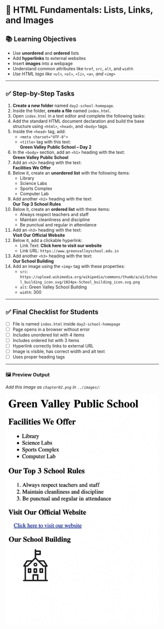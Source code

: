 # 📘 HTML Fundamentals: Lists, Links, and Images

## 📚 Learning Objectives
- Use **unordered** and **ordered** lists
- Add **hyperlinks** to external websites
- Insert **images** into a webpage
- Understand common attributes like `href`, `src`, `alt`, and `width`
- *Use HTML tags like `<ul>`, `<ol>`, `<li>`, `<a>`, and `<img>`*

---

## ✅ Step-by-Step Tasks

1. **Create a new folder** named `day2-school-homepage`.
2. Inside the folder, **create a file** named `index.html`.
3. Open `index.html` in a text editor and complete the following tasks:
4. Add the standard HTML document declaration and build the base structure using `<html>`, `<head>`, and `<body>` tags.
5. Inside the `<head>` tag, add:
    - `<meta charset="UTF-8">`  
    - `<title>` tag with this text:  
      **Green Valley Public School – Day 2**
6. In the `<body>` section, add an `<h1>` heading with the text:  
   **Green Valley Public School**
7. Add an `<h2>` heading with the text:  
   **Facilities We Offer**
8. Below it, create an **unordered list** with the following items:
    - Library  
    - Science Labs  
    - Sports Complex  
    - Computer Lab
9. Add another `<h2>` heading with the text:  
   **Our Top 3 School Rules**
10. Below it, create an **ordered list** with these items:
    - Always respect teachers and staff  
    - Maintain cleanliness and discipline  
    - Be punctual and regular in attendance
11. Add an `<h3>` heading with the text:  
    **Visit Our Official Website**
12. Below it, add a clickable hyperlink:  
    - Link Text: **Click here to visit our website**  
    - Link URL: `https://www.greenvalleyschool.edu.in`
13. Add another `<h3>` heading with the text:  
    **Our School Building**
14. Add an image using the `<img>` tag with these properties:
    - `src`: `https://upload.wikimedia.org/wikipedia/commons/thumb/a/a1/School_building_icon.svg/1024px-School_building_icon.svg.png`  
    - `alt`: Green Valley School Building  
    - `width`: 300

---

## ✅ Final Checklist for Students

- [ ] File is named `index.html` inside `day2-school-homepage`
- [ ] Page opens in a browser without error
- [ ] Includes unordered list with 4 items
- [ ] Includes ordered list with 3 items
- [ ] Hyperlink correctly links to external URL
- [ ] Image is visible, has correct width and alt text
- [ ] Uses proper heading tags

---

### 🖼️ Preview Output

*Add this image as `chapter02.png` in `../images/`:*

![chapter2](../images/chapter02.png)

